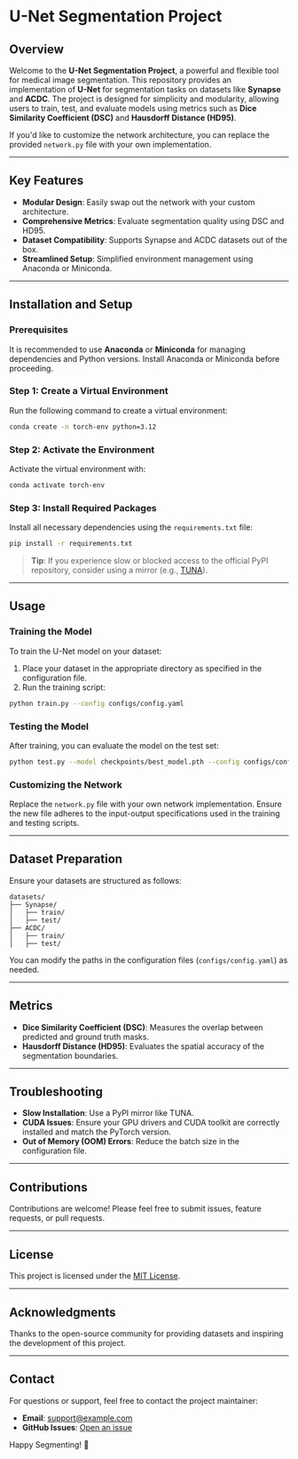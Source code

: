 # U-Net Segmentation Project

## Overview
Welcome to the **U-Net Segmentation Project**, a powerful and flexible tool for medical image segmentation. This repository provides an implementation of **U-Net** for segmentation tasks on datasets like **Synapse** and **ACDC**. The project is designed for simplicity and modularity, allowing users to train, test, and evaluate models using metrics such as **Dice Similarity Coefficient (DSC)** and **Hausdorff Distance (HD95)**.

If you'd like to customize the network architecture, you can replace the provided `network.py` file with your own implementation.

---

## Key Features
- **Modular Design**: Easily swap out the network with your custom architecture.
- **Comprehensive Metrics**: Evaluate segmentation quality using DSC and HD95.
- **Dataset Compatibility**: Supports Synapse and ACDC datasets out of the box.
- **Streamlined Setup**: Simplified environment management using Anaconda or Miniconda.

---

## Installation and Setup

### Prerequisites
It is recommended to use **Anaconda** or **Miniconda** for managing dependencies and Python versions. Install Anaconda or Miniconda before proceeding.

### Step 1: Create a Virtual Environment
Run the following command to create a virtual environment:

```bash
conda create -n torch-env python=3.12
```

### Step 2: Activate the Environment
Activate the virtual environment with:

```bash
conda activate torch-env
```

### Step 3: Install Required Packages
Install all necessary dependencies using the `requirements.txt` file:

```bash
pip install -r requirements.txt
```

> **Tip**: If you experience slow or blocked access to the official PyPI repository, consider using a mirror (e.g., [TUNA](https://mirrors.tuna.tsinghua.edu.cn/help/pypi/)).

---

## Usage

### Training the Model
To train the U-Net model on your dataset:
1. Place your dataset in the appropriate directory as specified in the configuration file.
2. Run the training script:

```bash
python train.py --config configs/config.yaml
```

### Testing the Model
After training, you can evaluate the model on the test set:

```bash
python test.py --model checkpoints/best_model.pth --config configs/config.yaml
```

### Customizing the Network
Replace the `network.py` file with your own network implementation. Ensure the new file adheres to the input-output specifications used in the training and testing scripts.

---

## Dataset Preparation
Ensure your datasets are structured as follows:
```
datasets/
├── Synapse/
│   ├── train/
│   ├── test/
├── ACDC/
│   ├── train/
│   ├── test/
```
You can modify the paths in the configuration files (`configs/config.yaml`) as needed.

---

## Metrics
- **Dice Similarity Coefficient (DSC)**: Measures the overlap between predicted and ground truth masks.
- **Hausdorff Distance (HD95)**: Evaluates the spatial accuracy of the segmentation boundaries.

---

## Troubleshooting
- **Slow Installation**: Use a PyPI mirror like TUNA.
- **CUDA Issues**: Ensure your GPU drivers and CUDA toolkit are correctly installed and match the PyTorch version.
- **Out of Memory (OOM) Errors**: Reduce the batch size in the configuration file.

---

## Contributions
Contributions are welcome! Please feel free to submit issues, feature requests, or pull requests.

---

## License
This project is licensed under the [MIT License](LICENSE).

---

## Acknowledgments
Thanks to the open-source community for providing datasets and inspiring the development of this project.

---

## Contact
For questions or support, feel free to contact the project maintainer:
- **Email**: support@example.com
- **GitHub Issues**: [Open an issue](https://github.com/your-repo/issues) 

Happy Segmenting! 🚀